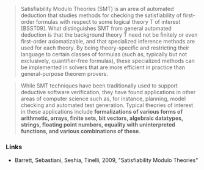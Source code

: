 > Satisfiability Modulo Theories (SMT) is an area of automated deduction that studies methods for checking the satisfiability of first-order formulas with respect to some logical theory T of interest [BSST09]. What distinguishes SMT from general automated deduction is that the background theory T need not be finitely or even first-order axiomatizable, and that specialized inference methods are used for each theory. By being theory-specific and restricting their language to certain classes of formulas (such as, typically but not exclusively, quantifier-free formulas), these specialized methods can be implemented in solvers that are more efficient in practice than general-purpose theorem provers.

> While SMT techniques have been traditionally used to support deductive software verification, they have found applications in other areas of computer science such as, for instance, planning, model checking and automated test generation. Typical theories of interest in these applications include **formalizations of various forms of arithmetic, arrays, finite sets, bit vectors, algebraic datatypes, strings, floating point numbers, equality with uninterpreted functions, and various combinations of these**.

### Links
- Barrett, Sebastiani, Seshia, Tinelli, 2009, "Satisfiability Modulo Theories"
